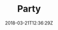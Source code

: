 ---
title: "Party"
seoTitle: ""
seoDescription: ""
date: 2018-03-21T12:36:29Z
draft: false
headerimage: "/img/categories/party.jpg"
---